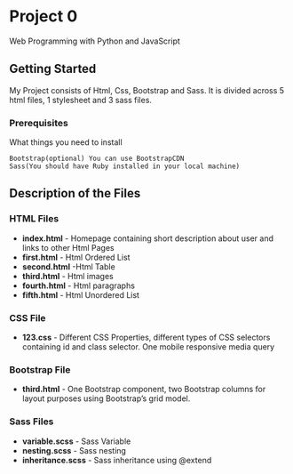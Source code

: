 # Project 0

Web Programming with Python and JavaScript

## Getting Started

My Project consists of Html, Css, Bootstrap and Sass. It is divided across 5 html files, 1 stylesheet and 3 sass files.

### Prerequisites

What things you need to install

```
Bootstrap(optional) You can use BootstrapCDN
Sass(You should have Ruby installed in your local machine)
```

## Description of the Files

### HTML Files

* **index.html** - Homepage containing short description about user and links to other Html Pages
* **first.html** - Html Ordered List
* **second.html** -Html Table
* **third.html** - Html images
* **fourth.html** - Html paragraphs
* **fifth.html** - Html Unordered List

### CSS File

* **123.css** - Different CSS Properties, different types of CSS selectors containing id and class selector. One mobile responsive media query

### Bootstrap File

* **third.html** - One Bootstrap component, two Bootstrap columns for layout purposes using Bootstrap’s grid model.


### Sass Files
* **variable.scss** - Sass Variable
* **nesting.scss** - Sass nesting
* **inheritance.scss** - Sass inheritance using @extend
